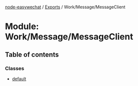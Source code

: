 [node-easywechat](../README.md) / [Exports](../modules.md) / Work/Message/MessageClient

# Module: Work/Message/MessageClient

## Table of contents

### Classes

- [default](../classes/Work_Message_MessageClient.default.md)
